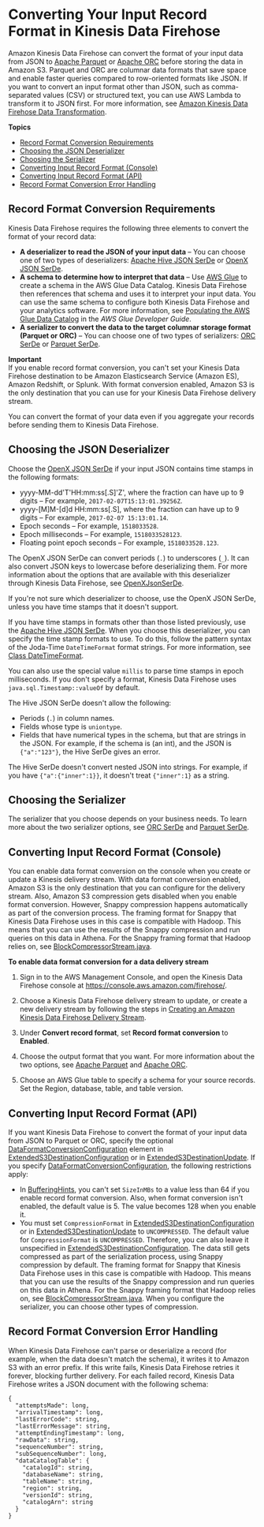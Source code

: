 # Converting Your Input Record Format in Kinesis Data Firehose<a name="record-format-conversion"></a>

Amazon Kinesis Data Firehose can convert the format of your input data from JSON to [Apache Parquet](https://parquet.apache.org/) or [Apache ORC](https://orc.apache.org/) before storing the data in Amazon S3\. Parquet and ORC are columnar data formats that save space and enable faster queries compared to row\-oriented formats like JSON\. If you want to convert an input format other than JSON, such as comma\-separated values \(CSV\) or structured text, you can use AWS Lambda to transform it to JSON first\. For more information, see [Amazon Kinesis Data Firehose Data Transformation](data-transformation.md)\.

**Topics**
+ [Record Format Conversion Requirements](#record-format-conversion-concepts)
+ [Choosing the JSON Deserializer](#record-format-conversion-deserializers)
+ [Choosing the Serializer](#record-format-conversion-serializers)
+ [Converting Input Record Format \(Console\)](#record-format-conversion-using-console)
+ [Converting Input Record Format \(API\)](#record-format-conversion-using-api)
+ [Record Format Conversion Error Handling](#record-format-conversion-error-handling)

## Record Format Conversion Requirements<a name="record-format-conversion-concepts"></a>

Kinesis Data Firehose requires the following three elements to convert the format of your record data: 
+ **A deserializer to read the JSON of your input data** – You can choose one of two types of deserializers: [Apache Hive JSON SerDe](https://cwiki.apache.org/confluence/display/Hive/LanguageManual+DDL#LanguageManualDDL-JSON) or [OpenX JSON SerDe](https://github.com/rcongiu/Hive-JSON-Serde)\.
+ **A schema to determine how to interpret that data** – Use [AWS Glue](https://docs.aws.amazon.com/glue/latest/dg/what-is-glue.html) to create a schema in the AWS Glue Data Catalog\. Kinesis Data Firehose then references that schema and uses it to interpret your input data\. You can use the same schema to configure both Kinesis Data Firehose and your analytics software\. For more information, see [Populating the AWS Glue Data Catalog](https://docs.aws.amazon.com/glue/latest/dg/populate-data-catalog.html) in the *AWS Glue Developer Guide*\.
+ **A serializer to convert the data to the target columnar storage format \(Parquet or ORC\)** – You can choose one of two types of serializers: [ORC SerDe](https://cwiki.apache.org/confluence/display/Hive/LanguageManual+ORC) or [Parquet SerDe](https://cwiki.apache.org/confluence/display/Hive/Parquet)\.

**Important**  
If you enable record format conversion, you can't set your Kinesis Data Firehose destination to be Amazon Elasticsearch Service \(Amazon ES\), Amazon Redshift, or Splunk\. With format conversion enabled, Amazon S3 is the only destination that you can use for your Kinesis Data Firehose delivery stream\.

You can convert the format of your data even if you aggregate your records before sending them to Kinesis Data Firehose\.

## Choosing the JSON Deserializer<a name="record-format-conversion-deserializers"></a>

Choose the [OpenX JSON SerDe](https://github.com/rcongiu/Hive-JSON-Serde) if your input JSON contains time stamps in the following formats:
+  yyyy\-MM\-dd'T'HH:mm:ss\[\.S\]'Z', where the fraction can have up to 9 digits – For example, `2017-02-07T15:13:01.39256Z`\.
+  yyyy\-\[M\]M\-\[d\]d HH:mm:ss\[\.S\], where the fraction can have up to 9 digits – For example, `2017-02-07 15:13:01.14`\.
+  Epoch seconds – For example, `1518033528`\.
+  Epoch milliseconds – For example, `1518033528123`\.
+  Floating point epoch seconds – For example, `1518033528.123`\.

The OpenX JSON SerDe can convert periods \(`.`\) to underscores \(`_`\)\. It can also convert JSON keys to lowercase before deserializing them\. For more information about the options that are available with this deserializer through Kinesis Data Firehose, see [OpenXJsonSerDe](https://alpha-docs-aws.amazon.com/firehose/latest/APIReference/API_OpenXJsonSerDe.html)\.

If you're not sure which deserializer to choose, use the OpenX JSON SerDe, unless you have time stamps that it doesn't support\.

If you have time stamps in formats other than those listed previously, use the [Apache Hive JSON SerDe](https://cwiki.apache.org/confluence/display/Hive/LanguageManual+DDL#LanguageManualDDL-JSON)\. When you choose this deserializer, you can specify the time stamp formats to use\. To do this, follow the pattern syntax of the Joda\-Time `DateTimeFormat` format strings\. For more information, see [Class DateTimeFormat](https://www.joda.org/joda-time/apidocs/org/joda/time/format/DateTimeFormat.html)\. 

You can also use the special value `millis` to parse time stamps in epoch milliseconds\. If you don't specify a format, Kinesis Data Firehose uses `java.sql.Timestamp::valueOf` by default\.

The Hive JSON SerDe doesn't allow the following:
+ Periods \(`.`\) in column names\.
+ Fields whose type is `uniontype`\.
+ Fields that have numerical types in the schema, but that are strings in the JSON\. For example, if the schema is \(an int\), and the JSON is `{"a":"123"}`, the Hive SerDe gives an error\.

The Hive SerDe doesn't convert nested JSON into strings\. For example, if you have `{"a":{"inner":1}}`, it doesn't treat `{"inner":1}` as a string\.

## Choosing the Serializer<a name="record-format-conversion-serializers"></a>

The serializer that you choose depends on your business needs\. To learn more about the two serializer options, see [ORC SerDe](https://cwiki.apache.org/confluence/display/Hive/LanguageManual+ORC) and [Parquet SerDe](https://cwiki.apache.org/confluence/display/Hive/Parquet)\.

## Converting Input Record Format \(Console\)<a name="record-format-conversion-using-console"></a>

You can enable data format conversion on the console when you create or update a Kinesis delivery stream\. With data format conversion enabled, Amazon S3 is the only destination that you can configure for the delivery stream\. Also, Amazon S3 compression gets disabled when you enable format conversion\. However, Snappy compression happens automatically as part of the conversion process\. The framing format for Snappy that Kinesis Data Firehose uses in this case is compatible with Hadoop\. This means that you can use the results of the Snappy compression and run queries on this data in Athena\. For the Snappy framing format that Hadoop relies on, see [BlockCompressorStream\.java](https://github.com/apache/hadoop/blob/f67237cbe7bc48a1b9088e990800b37529f1db2a/hadoop-common-project/hadoop-common/src/main/java/org/apache/hadoop/io/compress/BlockCompressorStream.java)\.

**To enable data format conversion for a data delivery stream**

1. Sign in to the AWS Management Console, and open the Kinesis Data Firehose console at [https://console\.aws\.amazon\.com/firehose/](https://console.aws.amazon.com/firehose/)\.

1. Choose a Kinesis Data Firehose delivery stream to update, or create a new delivery stream by following the steps in [Creating an Amazon Kinesis Data Firehose Delivery Stream](basic-create.md)\.

1. Under **Convert record format**, set **Record format conversion** to **Enabled**\.

1. Choose the output format that you want\. For more information about the two options, see [Apache Parquet](https://parquet.apache.org/) and [Apache ORC](https://orc.apache.org/)\.

1. Choose an AWS Glue table to specify a schema for your source records\. Set the Region, database, table, and table version\.

## Converting Input Record Format \(API\)<a name="record-format-conversion-using-api"></a>

If you want Kinesis Data Firehose to convert the format of your input data from JSON to Parquet or ORC, specify the optional [DataFormatConversionConfiguration](https://docs.aws.amazon.com/firehose/latest/APIReference/API_DataFormatConversionConfiguration.html) element in [ExtendedS3DestinationConfiguration](https://docs.aws.amazon.com/firehose/latest/APIReference/API_ExtendedS3DestinationConfiguration.html) or in [ExtendedS3DestinationUpdate](https://docs.aws.amazon.com/firehose/latest/APIReference/API_ExtendedS3DestinationUpdate.html)\. If you specify [DataFormatConversionConfiguration](https://docs.aws.amazon.com/firehose/latest/APIReference/API_DataFormatConversionConfiguration.html), the following restrictions apply:
+ In [BufferingHints](https://alpha-docs-aws.amazon.com/firehose/latest/APIReference/API_BufferingHints.html), you can't set `SizeInMBs` to a value less than 64 if you enable record format conversion\. Also, when format conversion isn't enabled, the default value is 5\. The value becomes 128 when you enable it\.
+ You must set `CompressionFormat` in [ExtendedS3DestinationConfiguration](https://docs.aws.amazon.com/firehose/latest/APIReference/API_ExtendedS3DestinationConfiguration.html) or in [ExtendedS3DestinationUpdate](https://docs.aws.amazon.com/firehose/latest/APIReference/API_ExtendedS3DestinationUpdate.html) to `UNCOMPRESSED`\. The default value for `CompressionFormat` is `UNCOMPRESSED`\. Therefore, you can also leave it unspecified in [ExtendedS3DestinationConfiguration](https://docs.aws.amazon.com/firehose/latest/APIReference/API_ExtendedS3DestinationConfiguration.html)\. The data still gets compressed as part of the serialization process, using Snappy compression by default\. The framing format for Snappy that Kinesis Data Firehose uses in this case is compatible with Hadoop\. This means that you can use the results of the Snappy compression and run queries on this data in Athena\. For the Snappy framing format that Hadoop relies on, see [BlockCompressorStream\.java](https://github.com/apache/hadoop/blob/f67237cbe7bc48a1b9088e990800b37529f1db2a/hadoop-common-project/hadoop-common/src/main/java/org/apache/hadoop/io/compress/BlockCompressorStream.java)\. When you configure the serializer, you can choose other types of compression\.

## Record Format Conversion Error Handling<a name="record-format-conversion-error-handling"></a>

When Kinesis Data Firehose can't parse or deserialize a record \(for example, when the data doesn't match the schema\), it writes it to Amazon S3 with an error prefix\. If this write fails, Kinesis Data Firehose retries it forever, blocking further delivery\. For each failed record, Kinesis Data Firehose writes a JSON document with the following schema:

```
{
  "attemptsMade": long,
  "arrivalTimestamp": long,
  "lastErrorCode": string,
  "lastErrorMessage": string,
  "attemptEndingTimestamp": long,
  "rawData": string,
  "sequenceNumber": string,
  "subSequenceNumber": long,
  "dataCatalogTable": {
    "catalogId": string,
    "databaseName": string,
    "tableName": string,
    "region": string,
    "versionId": string,
    "catalogArn": string
  }
}
```